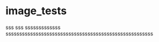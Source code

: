 image_tests
===========
sss sss sssssssssssss ssssssssssssssssssssssssssssssssssssssssssssssssssssss